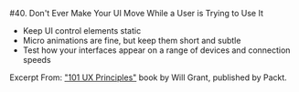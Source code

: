 #40. Don't Ever Make Your UI Move While a User is Trying to Use It
-  Keep UI control elements static
-  Micro animations are fine, but keep them short and subtle
-  Test how your interfaces appear on a range of devices and connection speeds

Excerpt From: ["101 UX Principles"](https://www.packtpub.com/web-development/101-ux-principles) book by Will Grant, published by Packt.

